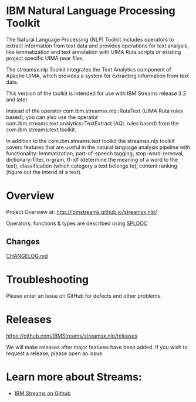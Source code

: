 # IBM Natural Language Processing Toolkit

The Natural Language Processing (NLP) Toolkit includes operators to extract information from text data and provides operations for text analysis, like lemmatization and text annotation with UIMA Ruta scripts or existing project specific UIMA pear files.

The streamsx.nlp Toolkit integrates the Text Analytics component of Apache UIMA, which provides a system for extracting information from text data.

This version of the toolkit is intended for use with IBM Streams release 3.2 and later.

Instead of the operator com.ibm.streamsx.nlp::RutaText (UIMA Ruta rules based), you can also use the operator com.ibm.streams.text.analytics::TextExtract (AQL rules based) from the com.ibm.streams.text toolkit.

In addition to the com.ibm.streams.text toolkit the streamsx.nlp toolkit covers features that are useful in the natural language analysis pipeline with functionality: lemmatization, part-of-speech tagging, stop-word-removal, dictionary-filter, n-gram, tf-idf (determine the meaning of a word to the text), classification (which category a text belongs to), content ranking (figure out the intend of a text).

# Overview

Project Overview at: http://ibmstreams.github.io/streamsx.nlp/

Operators, functions & types are described using [SPLDOC](https://ibmstreams.github.io/streamsx.nlp/doc/spldoc/html/tk$com.ibm.streamsx.nlp/tk$com.ibm.streamsx.nlp.html)

## Changes
[CHANGELOG.md](com.ibm.streamsx.nlp/CHANGELOG.md)

# Troubleshooting

Please enter an issue on GitHub for defects and other problems. 

# Releases

https://github.com/IBMStreams/streamsx.nlp/releases

We will make releases after major features have been added. If you wish to request a release, please open an issue.

# Learn more about Streams:

* [IBM Streams on Github](http://ibmstreams.github.io/)

